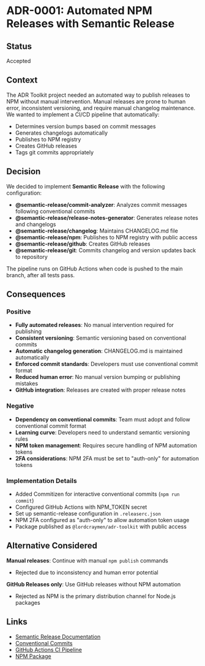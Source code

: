# ADR-0001: Automated NPM Releases with Semantic Release

## Status

Accepted

## Context

The ADR Toolkit project needed an automated way to publish releases to NPM without manual intervention. Manual releases are prone to human error, inconsistent versioning, and require manual changelog maintenance. We wanted to implement a CI/CD pipeline that automatically:

- Determines version bumps based on commit messages
- Generates changelogs automatically  
- Publishes to NPM registry
- Creates GitHub releases
- Tags git commits appropriately

## Decision

We decided to implement **Semantic Release** with the following configuration:

- **@semantic-release/commit-analyzer**: Analyzes commit messages following conventional commits
- **@semantic-release/release-notes-generator**: Generates release notes and changelogs
- **@semantic-release/changelog**: Maintains CHANGELOG.md file
- **@semantic-release/npm**: Publishes to NPM registry with public access
- **@semantic-release/github**: Creates GitHub releases
- **@semantic-release/git**: Commits changelog and version updates back to repository

The pipeline runs on GitHub Actions when code is pushed to the main branch, after all tests pass.

## Consequences

### Positive
- **Fully automated releases**: No manual intervention required for publishing
- **Consistent versioning**: Semantic versioning based on conventional commits
- **Automatic changelog generation**: CHANGELOG.md is maintained automatically
- **Enforced commit standards**: Developers must use conventional commit format
- **Reduced human error**: No manual version bumping or publishing mistakes
- **GitHub integration**: Releases are created with proper release notes

### Negative
- **Dependency on conventional commits**: Team must adopt and follow conventional commit format
- **Learning curve**: Developers need to understand semantic versioning rules
- **NPM token management**: Requires secure handling of NPM automation tokens
- **2FA considerations**: NPM 2FA must be set to "auth-only" for automation tokens

### Implementation Details
- Added Commitizen for interactive conventional commits (`npm run commit`)
- Configured GitHub Actions with NPM_TOKEN secret
- Set up semantic-release configuration in `.releaserc.json`
- NPM 2FA configured as "auth-only" to allow automation token usage
- Package published as `@lordcraymen/adr-toolkit` with public access

## Alternative Considered

**Manual releases**: Continue with manual `npm publish` commands
- Rejected due to inconsistency and human error potential

**GitHub Releases only**: Use GitHub releases without NPM automation  
- Rejected as NPM is the primary distribution channel for Node.js packages

## Links

- [Semantic Release Documentation](https://semantic-release.gitbook.io/)
- [Conventional Commits](https://www.conventionalcommits.org/)
- [GitHub Actions CI Pipeline](.github/workflows/ci.yml)
- [NPM Package](https://www.npmjs.com/package/@lordcraymen/adr-toolkit)